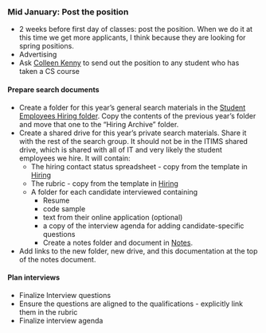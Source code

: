 
### Mid January: Post the position

-   2 weeks before first day of classes: post the position. When we do it at this time we get more applicants, I think because they are looking for spring positions.
-   Advertising
-   Ask [Colleen Kenny](https://www.cs.princeton.edu/people/profile/ckenny) to send out the position to any student who has taken a CS course
    

#### Prepare search documents

-   Create a folder for this year’s general search materials in the [Student Employees Hiring folder](https://drive.google.com/drive/u/2/folders/1gzyj1Oc7ELChwTCKdiwmNVD-l3l5FIWq). Copy the contents of the previous year’s folder and move that one to the “Hiring Archive” folder.
-   Create a shared drive for this year’s private search materials. Share it with the rest of the search group. It should not be in the ITIMS shared drive, which is shared with all of IT and very likely the student employees we hire. It will contain:
    -   The hiring contact status spreadsheet - copy from the template in [Hiring](https://drive.google.com/drive/u/2/folders/1gzyj1Oc7ELChwTCKdiwmNVD-l3l5FIWq)
    -   The rubric - copy from the template in [Hiring](https://drive.google.com/drive/u/2/folders/1gzyj1Oc7ELChwTCKdiwmNVD-l3l5FIWq)
    -   A folder for each candidate interviewed containing
		-   Resume
		-   code sample
		-   text from their online application (optional)
		-   a copy of the interview agenda for adding candidate-specific questions
	    -   Create a notes folder and document in [Notes](https://drive.google.com/drive/u/2/folders/1qBVzjAp7eaxBUVnehC3YX2wEqmjJdMh0).
-   Add links to the new folder, new drive, and this documentation at the top of the notes document.

#### Plan interviews

-   Finalize Interview questions
-   Ensure the questions are aligned to the qualifications - explicitly link them in the rubric
-   Finalize interview agenda
